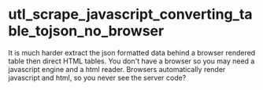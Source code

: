 # utl_scrape_javascript_converting_table_tojson_no_browser
It is much harder extract the json formatted data behind a browser rendered table then direct HTML tables. You don't have a browser so you may need a javascript engine and a html reader. Browsers automatically render javascript and html, so you never see the server code?
